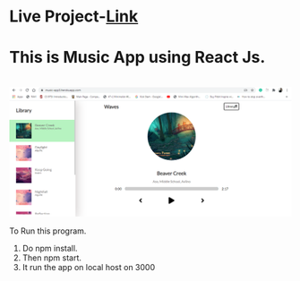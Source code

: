 # Live Project-<a href="https://music-app3.herokuapp.com/">Link</a>





<h1>This is Music App using React Js.</h1>
</br>
<img src ="https://github.com/ravimaurya1/Music-app/blob/main/player.png" />

To Run this program.
1. Do npm install.
2. Then npm start.
3. It run the app on local host on 3000



